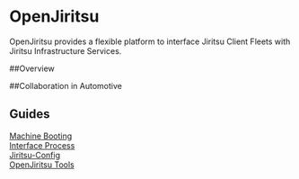 # OpenJiritsu

OpenJiritsu provides a flexible platform to interface Jiritsu Client Fleets with Jiritsu Infrastructure Services.

##Overview

##Collaboration in Automotive

## Guides

[Machine Booting](documentation/machine-booting.md)  
[Interface Process](documentation/interface-process.md)  
[Jiritsu-Config](documentation/jiritsu-config.md)  
[OpenJiritsu Tools](documentation/openjiritsu-tools.md)   


